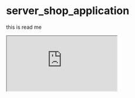 # server_shop_application
this is read me


<iframe src="https://www.google.com/" title="description"></iframe> 
